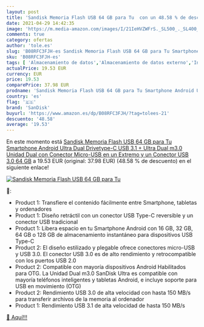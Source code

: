 ```yaml
---
layout: post
title: 'Sandisk Memoria Flash USB 64 GB para Tu  con un 48.58 % de descuento'
date: 2021-04-29 14:42:35
image: 'https://m.media-amazon.com/images/I/21IeHVZWFrS._SL500_._SL400_.jpg'
comments: true
category: ofertas
author: 'tole.es'
slug: 'B08RFC3FJH-es Sandisk Memoria Flash USB 64 GB para Tu Smartphone Android...'
sku: 'B08RFC3FJH-es'
tags: [ 'Almacenamiento de datos','Almacenamiento de datos externo','Informática','Memorias USB','android','sandisk', ]
actualPrice: 19.53 EUR
currency: EUR
price: 19.53
comparePrice: 37.98 EUR
prodname: 'Sandisk Memoria Flash USB 64 GB para Tu Smartphone Android Ultra Dual Drivetype-C USB 3.1 + Ultra Dual m3.0 Unidad Dual con Conector Micro-USB en un Extremo y un Conector USB 3.0  64 GB'
country: 'es'
flag: '🇪🇸'
brand: 'SanDisk'
buyurl: 'https://www.amazon.es/dp/B08RFC3FJH/?tag=tolees-21'
descuento: '48.58'
average: '19.53'
---
```


En este momento está [Sandisk Memoria Flash USB 64 GB para Tu Smartphone Android Ultra Dual Drivetype-C USB 3.1 + Ultra Dual m3.0 Unidad Dual con Conector Micro-USB en un Extremo y un Conector USB 3.0  64 GB](https://www.amazon.es/dp/B08RFC3FJH/?tag=tolees-21) a 19.53 EUR (original: 37.98 EUR) (48.58 %  de descuento) en el siguiente enlace!

[![Sandisk Memoria Flash USB 64 GB para Tu ](https://m.media-amazon.com/images/I/21IeHVZWFrS._SL500_._SL400_.jpg)](https://www.amazon.es/dp/B08RFC3FJH/?tag=tolees-21)

🔎:

- Product 1: Transfiere el contenido fácilmente entre Smartphone, tabletas y ordenadores
- Product 1: Diseño retráctil con un conector USB Type-C reversible y un conector USB tradicional
- Product 1: Libera espacio en tu Smartphone Android con 16 GB, 32 GB, 64 GB o 128 GB de almacenamiento instantáneo para dispositivos USB Type-C
- Product 2: El diseño estilizado y plegable ofrece conectores micro-USB y USB 3.0. El conector USB 3.0 es de alto rendimiento y retrocompatible con los puertos USB 2.0
- Product 2: Compatible con mayoría dispositivos Android Habilitados para OTG. La Unidad Dual m3.0 SanDisk Ultra es compatible con mayoría teléfonos inteligentes y tabletas Android, e incluye soporte para USB en movimiento (OTG)
- Product 2: Rendimiento USB 3.0 de alta velocidad con hasta 150 MB/s para transferir archivos de la memoria al ordenador
- Product 1: Rendimiento USB 3.1 de alta velocidad de hasta 150 MB/s

[🛒 Aquí!!!](https://www.amazon.es/dp/B08RFC3FJH/?tag=tolees-21)
